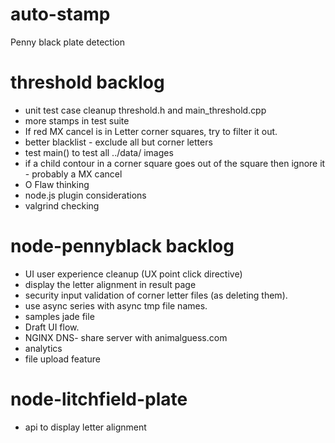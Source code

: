 auto-stamp
==========
Penny black plate detection

threshold backlog
====================
- unit test case cleanup threshold.h and main_threshold.cpp
- more stamps in test suite
- If red MX cancel is in Letter corner squares, try to filter it out.
- better blacklist - exclude all but corner letters
- test main() to test all ../data/ images
- if a child contour in a corner square goes out of the square then ignore it - probably a MX cancel
- O Flaw thinking
- node.js plugin considerations
- valgrind checking


node-pennyblack backlog
=======================
- UI user experience cleanup (UX point click directive)
- display the letter alignment in result page
- security input validation of corner letter files (as deleting them).
- use async series with async tmp file names.
- samples jade file
- Draft UI flow.
- NGINX DNS- share server with animalguess.com
- analytics
- file upload feature


node-litchfield-plate
=====================
- api to display letter alignment
